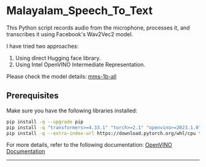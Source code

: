 # Malayalam_Speech_To_Text

This Python script records audio from the microphone, processes it, and transcribes it using Facebook's Wav2Vec2 model.

I have tried two approaches:
  1) Using direct Hugging face library.
  2) Using Intel OpenVINO Intermediate Representation.

Please check the model details: [mms-1b-all](https://huggingface.co/facebook/mms-1b-all)
## Prerequisites

Make sure you have the following libraries installed:

```sh
pip install -q --upgrade pip
pip install -q "transformers>=4.33.1" "torch>=2.1" "openvino>=2023.1.0" "numpy>=1.21.0" "nncf>=2.9.0"
pip install -q --extra-index-url https://download.pytorch.org/whl/cpu torch "datasets>=2.14.6" accelerate soundfile librosa "gradio>=4.19" jiwer
```

For more details, refer to the following documentation: [OpenVINO Documentation](https://docs.openvino.ai/2024/notebooks/mms-massively-multilingual-speech-with-output.html)

---

